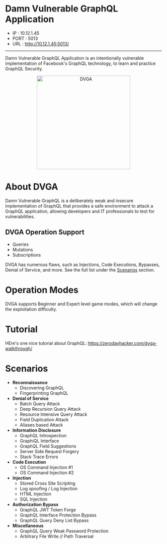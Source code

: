 # Damn Vulnerable GraphQL Application

- IP : 10.12.1.45
- PORT : 5013
- URL : http://10.12.1.45:5013/
---

Damn Vulnerable GraphQL Application is an intentionally vulnerable implementation of Facebook's GraphQL technology, to learn and practice GraphQL Security.


<p align="center">
  <img src="https://github.com/dolevf/Damn-Vulnerable-GraphQL-Application/blob/master/static/images/dvgql_logo.png?raw=true" width="300px" alt="DVGA"/>
</p>


# About DVGA
Damn Vulnerable GraphQL is a deliberately weak and insecure implementation of GraphQL that provides a safe environment to attack a GraphQL application, allowing developers and IT professionals to test for vulnerabilities.

## DVGA Operation Support
- Queries
- Mutations
- Subscriptions

DVGA has numerous flaws, such as Injections, Code Executions, Bypasses, Denial of Service, and more. See the full list under the [Scenarios](#scenarios) section.

# Operation Modes
DVGA supports Beginner and Expert level game modes, which will change the exploitation difficulty.

# Tutorial

HEre's one nice tutorial about GraphQL: https://zerodayhacker.com/dvga-walkthrough/

# Scenarios
* **Reconnaissance**
  * Discovering GraphQL
  * Fingerprinting GraphQL
* **Denial of Service**
  * Batch Query Attack
  * Deep Recursion Query Attack
  * Resource Intensive Query Attack
  * Field Duplication Attack
  * Aliases based Attack
* **Information Disclosure**
  * GraphQL Introspection
  * GraphiQL Interface
  * GraphQL Field Suggestions
  * Server Side Request Forgery
  * Stack Trace Errors
* **Code Execution**
  * OS Command Injection #1
  * OS Command Injection #2
* **Injection**
  * Stored Cross Site Scripting
  * Log spoofing / Log Injection
  * HTML Injection
  * SQL Injection
* **Authorization Bypass**
  * GraphQL JWT Token Forge
  * GraphQL Interface Protection Bypass
  * GraphQL Query Deny List Bypass
* **Miscellaneous**
  * GraphQL Query Weak Password Protection
  * Arbitrary File Write // Path Traversal
